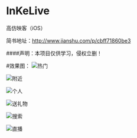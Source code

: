 # InKeLive
高仿映客（iOS）

简书地址：http://www.jianshu.com/p/cbff71860be3

####声明：本项目仅供学习，侵权立删！


#效果图：
![热门](https://github.com/jhdync/InKeLive/blob/master/InKeLive/Resource/effect/hot.png)

![附近](https://github.com/jhdync/InKeLive/blob/master/InKeLive/Resource/effect/near.jpg)

![个人](https://github.com/jhdync/InKeLive/blob/master/InKeLive/Resource/effect/person.png)

![送礼物](https://github.com/jhdync/InKeLive/blob/master/InKeLive/Resource/effect/send.jpg)

![搜索](https://github.com/jhdync/InKeLive/blob/master/InKeLive/Resource/effect/search.jpg)

![直播](https://github.com/jhdync/InKeLive/blob/master/InKeLive/Resource/effect/live.jpg)
